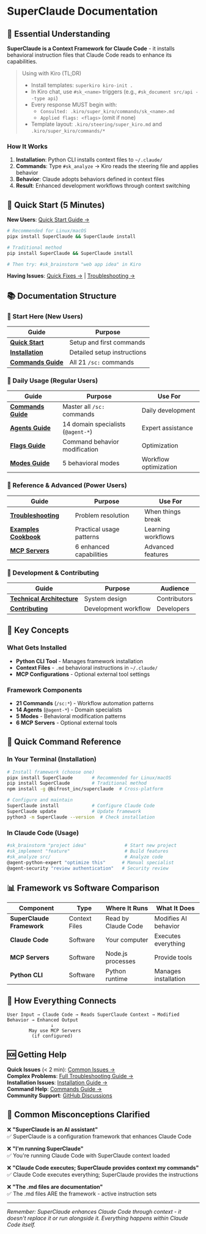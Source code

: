 # SuperClaude Documentation

## 🎯 Essential Understanding

**SuperClaude is a Context Framework for Claude Code** - it installs behavioral instruction files that Claude Code reads to enhance its capabilities.

> Using with Kiro (TL;DR)
> - Install templates: `superkiro kiro-init .`
> - In Kiro chat, use `#sk_<name>` triggers (e.g., `#sk_document src/api --type api`)
> - Every response MUST begin with:
>   - `Consulted: .kiro/super_kiro/commands/sk_<name>.md`
>   - `Applied flags: <flags>` (omit if none)
> - Template layout: `.kiro/steering/super_kiro.md` and `.kiro/super_kiro/commands/*`

### How It Works
1. **Installation**: Python CLI installs context files to `~/.claude/`
2. **Commands**: Type `#sk_analyze` → Kiro reads the steering file and applies behavior
3. **Behavior**: Claude adopts behaviors defined in context files
4. **Result**: Enhanced development workflows through context switching

## 🚀 Quick Start (5 Minutes)

**New Users**: [Quick Start Guide →](Getting-Started/quick-start.md)
```bash
# Recommended for Linux/macOS
pipx install SuperClaude && SuperClaude install

# Traditional method
pip install SuperClaude && SuperClaude install

# Then try: #sk_brainstorm "web app idea" in Kiro
```

**Having Issues**: [Quick Fixes →](Reference/common-issues.md) | [Troubleshooting →](Reference/troubleshooting.md)

## 📚 Documentation Structure

### 🌱 Start Here (New Users)
| Guide | Purpose |
|-------|---------|
| **[Quick Start](Getting-Started/quick-start.md)** | Setup and first commands |
| **[Installation](Getting-Started/installation.md)** | Detailed setup instructions |
| **[Commands Guide](User-Guide/commands.md)** | All 21 `/sc:` commands |

### 🌿 Daily Usage (Regular Users)
| Guide | Purpose | Use For |
|-------|---------|---------|
| **[Commands Guide](User-Guide/commands.md)** | Master all `/sc:` commands | Daily development |
| **[Agents Guide](User-Guide/agents.md)** | 14 domain specialists (`@agent-*`) | Expert assistance |
| **[Flags Guide](User-Guide/flags.md)** | Command behavior modification | Optimization |
| **[Modes Guide](User-Guide/modes.md)** | 5 behavioral modes | Workflow optimization |

### 🌲 Reference & Advanced (Power Users)
| Guide | Purpose | Use For |
|-------|---------|---------|
| **[Troubleshooting](Reference/troubleshooting.md)** | Problem resolution | When things break |
| **[Examples Cookbook](Reference/examples-cookbook.md)** | Practical usage patterns | Learning workflows |
| **[MCP Servers](User-Guide/mcp-servers.md)** | 6 enhanced capabilities | Advanced features |

### 🔧 Development & Contributing
| Guide | Purpose | Audience |
|-------|---------|----------|
| **[Technical Architecture](Developer-Guide/technical-architecture.md)** | System design | Contributors |
| **[Contributing](Developer-Guide/contributing-code.md)** | Development workflow | Developers |

## 🔑 Key Concepts

### What Gets Installed
- **Python CLI Tool** - Manages framework installation
- **Context Files** - `.md` behavioral instructions in `~/.claude/`
- **MCP Configurations** - Optional external tool settings

### Framework Components
- **21 Commands** (`/sc:*`) - Workflow automation patterns
- **14 Agents** (`@agent-*`) - Domain specialists
- **5 Modes** - Behavioral modification patterns
- **6 MCP Servers** - Optional external tools

## 🚀 Quick Command Reference

### In Your Terminal (Installation)
```bash
# Install framework (choose one)
pipx install SuperClaude       # Recommended for Linux/macOS
pip install SuperClaude        # Traditional method
npm install -g @bifrost_inc/superclaude  # Cross-platform

# Configure and maintain
SuperClaude install            # Configure Claude Code
SuperClaude update             # Update framework
python3 -m SuperClaude --version  # Check installation
```

### In Claude Code (Usage)
```bash
#sk_brainstorm "project idea"              # Start new project
#sk_implement "feature"                    # Build features
#sk_analyze src/                           # Analyze code
@agent-python-expert "optimize this"      # Manual specialist
@agent-security "review authentication"   # Security review
```

## 📊 Framework vs Software Comparison

| Component | Type | Where It Runs | What It Does |
|-----------|------|---------------|--------------|
| **SuperClaude Framework** | Context Files | Read by Claude Code | Modifies AI behavior |
| **Claude Code** | Software | Your computer | Executes everything |
| **MCP Servers** | Software | Node.js processes | Provide tools |
| **Python CLI** | Software | Python runtime | Manages installation |

## 🔄 How Everything Connects

```
User Input → Claude Code → Reads SuperClaude Context → Modified Behavior → Enhanced Output
                ↓
        May use MCP Servers
         (if configured)
```

## 🆘 Getting Help

**Quick Issues** (< 2 min): [Common Issues →](Reference/common-issues.md)  
**Complex Problems**: [Full Troubleshooting Guide →](Reference/troubleshooting.md)  
**Installation Issues**: [Installation Guide →](Getting-Started/installation.md)  
**Command Help**: [Commands Guide →](User-Guide/commands.md)  
**Community Support**: [GitHub Discussions](https://github.com/SuperClaude-Org/SuperClaude_Framework/discussions)

## 🤔 Common Misconceptions Clarified

❌ **"SuperClaude is an AI assistant"**  
✅ SuperClaude is a configuration framework that enhances Claude Code

❌ **"I'm running SuperClaude"**  
✅ You're running Claude Code with SuperClaude context loaded

❌ **"Claude Code executes; SuperClaude provides context my commands"**  
✅ Claude Code executes everything; SuperClaude provides the instructions

❌ **"The .md files are documentation"**  
✅ The .md files ARE the framework - active instruction sets

---

*Remember: SuperClaude enhances Claude Code through context - it doesn't replace it or run alongside it. Everything happens within Claude Code itself.*
